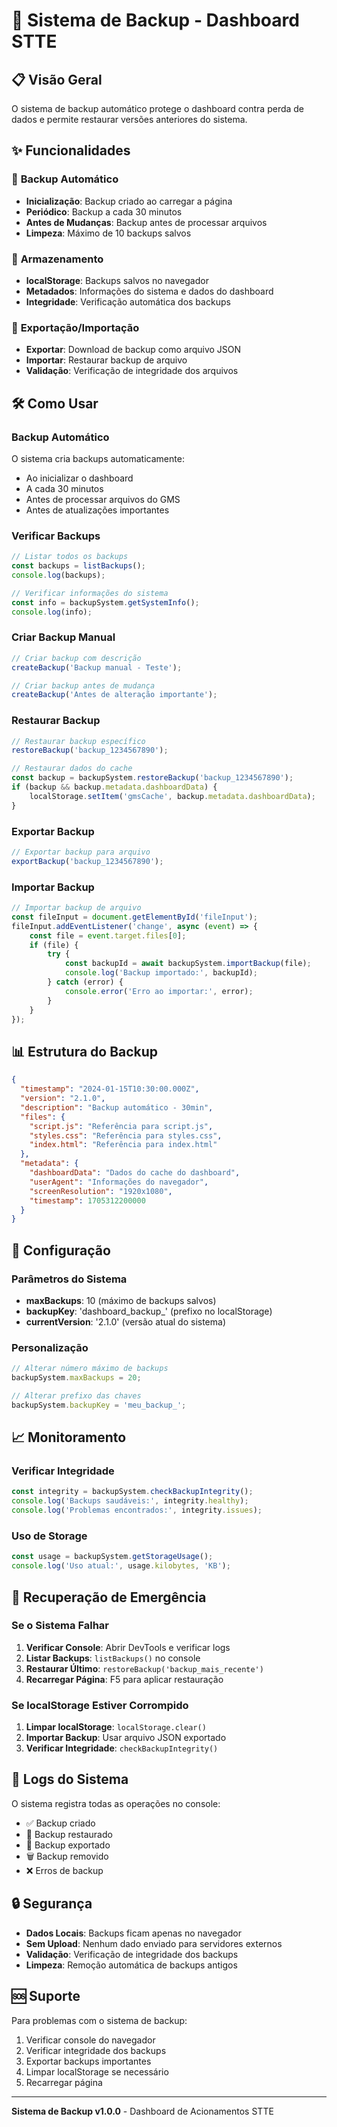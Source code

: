 # 🔄 Sistema de Backup - Dashboard STTE

## 📋 Visão Geral

O sistema de backup automático protege o dashboard contra perda de dados e permite restaurar versões anteriores do sistema.

## ✨ Funcionalidades

### 🔄 **Backup Automático**
- **Inicialização**: Backup criado ao carregar a página
- **Periódico**: Backup a cada 30 minutos
- **Antes de Mudanças**: Backup antes de processar arquivos
- **Limpeza**: Máximo de 10 backups salvos

### 💾 **Armazenamento**
- **localStorage**: Backups salvos no navegador
- **Metadados**: Informações do sistema e dados do dashboard
- **Integridade**: Verificação automática dos backups

### 📁 **Exportação/Importação**
- **Exportar**: Download de backup como arquivo JSON
- **Importar**: Restaurar backup de arquivo
- **Validação**: Verificação de integridade dos arquivos

## 🛠️ Como Usar

### **Backup Automático**
O sistema cria backups automaticamente:
- Ao inicializar o dashboard
- A cada 30 minutos
- Antes de processar arquivos do GMS
- Antes de atualizações importantes

### **Verificar Backups**
```javascript
// Listar todos os backups
const backups = listBackups();
console.log(backups);

// Verificar informações do sistema
const info = backupSystem.getSystemInfo();
console.log(info);
```

### **Criar Backup Manual**
```javascript
// Criar backup com descrição
createBackup('Backup manual - Teste');

// Criar backup antes de mudança
createBackup('Antes de alteração importante');
```

### **Restaurar Backup**
```javascript
// Restaurar backup específico
restoreBackup('backup_1234567890');

// Restaurar dados do cache
const backup = backupSystem.restoreBackup('backup_1234567890');
if (backup && backup.metadata.dashboardData) {
    localStorage.setItem('gmsCache', backup.metadata.dashboardData);
}
```

### **Exportar Backup**
```javascript
// Exportar backup para arquivo
exportBackup('backup_1234567890');
```

### **Importar Backup**
```javascript
// Importar backup de arquivo
const fileInput = document.getElementById('fileInput');
fileInput.addEventListener('change', async (event) => {
    const file = event.target.files[0];
    if (file) {
        try {
            const backupId = await backupSystem.importBackup(file);
            console.log('Backup importado:', backupId);
        } catch (error) {
            console.error('Erro ao importar:', error);
        }
    }
});
```

## 📊 Estrutura do Backup

```json
{
  "timestamp": "2024-01-15T10:30:00.000Z",
  "version": "2.1.0",
  "description": "Backup automático - 30min",
  "files": {
    "script.js": "Referência para script.js",
    "styles.css": "Referência para styles.css", 
    "index.html": "Referência para index.html"
  },
  "metadata": {
    "dashboardData": "Dados do cache do dashboard",
    "userAgent": "Informações do navegador",
    "screenResolution": "1920x1080",
    "timestamp": 1705312200000
  }
}
```

## 🔧 Configuração

### **Parâmetros do Sistema**
- **maxBackups**: 10 (máximo de backups salvos)
- **backupKey**: 'dashboard_backup_' (prefixo no localStorage)
- **currentVersion**: '2.1.0' (versão atual do sistema)

### **Personalização**
```javascript
// Alterar número máximo de backups
backupSystem.maxBackups = 20;

// Alterar prefixo das chaves
backupSystem.backupKey = 'meu_backup_';
```

## 📈 Monitoramento

### **Verificar Integridade**
```javascript
const integrity = backupSystem.checkBackupIntegrity();
console.log('Backups saudáveis:', integrity.healthy);
console.log('Problemas encontrados:', integrity.issues);
```

### **Uso de Storage**
```javascript
const usage = backupSystem.getStorageUsage();
console.log('Uso atual:', usage.kilobytes, 'KB');
```

## 🚨 Recuperação de Emergência

### **Se o Sistema Falhar**
1. **Verificar Console**: Abrir DevTools e verificar logs
2. **Listar Backups**: `listBackups()` no console
3. **Restaurar Último**: `restoreBackup('backup_mais_recente')`
4. **Recarregar Página**: F5 para aplicar restauração

### **Se localStorage Estiver Corrompido**
1. **Limpar localStorage**: `localStorage.clear()`
2. **Importar Backup**: Usar arquivo JSON exportado
3. **Verificar Integridade**: `checkBackupIntegrity()`

## 📝 Logs do Sistema

O sistema registra todas as operações no console:
- ✅ Backup criado
- 🔄 Backup restaurado  
- 📁 Backup exportado
- 🗑️ Backup removido
- ❌ Erros de backup

## 🔒 Segurança

- **Dados Locais**: Backups ficam apenas no navegador
- **Sem Upload**: Nenhum dado enviado para servidores externos
- **Validação**: Verificação de integridade dos backups
- **Limpeza**: Remoção automática de backups antigos

## 🆘 Suporte

Para problemas com o sistema de backup:
1. Verificar console do navegador
2. Verificar integridade dos backups
3. Exportar backups importantes
4. Limpar localStorage se necessário
5. Recarregar página

---

**Sistema de Backup v1.0.0** - Dashboard de Acionamentos STTE 